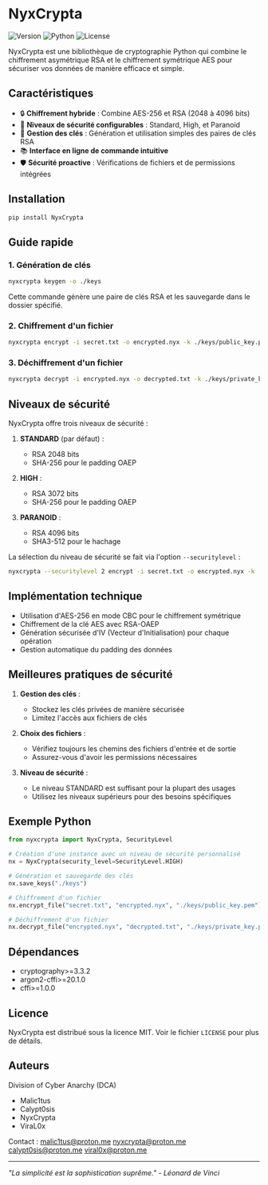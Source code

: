 # NyxCrypta

![Version](https://img.shields.io/badge/version-1.0.2-blue.svg)
![Python](https://img.shields.io/badge/python-3.10%2B-green.svg)
![License](https://img.shields.io/badge/license-MIT-orange.svg)

NyxCrypta est une bibliothèque de cryptographie Python qui combine le chiffrement asymétrique RSA et le chiffrement symétrique AES pour sécuriser vos données de manière efficace et simple.

## Caractéristiques

- 🔒 **Chiffrement hybride** : Combine AES-256 et RSA (2048 à 4096 bits)
- 🎯 **Niveaux de sécurité configurables** : Standard, High, et Paranoid
- 🔑 **Gestion des clés** : Génération et utilisation simples des paires de clés RSA
- 📚 **Interface en ligne de commande intuitive**
- 🛡️ **Sécurité proactive** : Vérifications de fichiers et de permissions intégrées

## Installation

```bash
pip install NyxCrypta
```

## Guide rapide

### 1. Génération de clés

```bash
nyxcrypta keygen -o ./keys
```
Cette commande génère une paire de clés RSA et les sauvegarde dans le dossier spécifié.

### 2. Chiffrement d'un fichier

```bash
nyxcrypta encrypt -i secret.txt -o encrypted.nyx -k ./keys/public_key.pem
```

### 3. Déchiffrement d'un fichier

```bash
nyxcrypta decrypt -i encrypted.nyx -o decrypted.txt -k ./keys/private_key.pem
```

## Niveaux de sécurité

NyxCrypta offre trois niveaux de sécurité :

1. **STANDARD** (par défaut) : 
   - RSA 2048 bits
   - SHA-256 pour le padding OAEP

2. **HIGH** :
   - RSA 3072 bits
   - SHA-256 pour le padding OAEP

3. **PARANOID** :
   - RSA 4096 bits
   - SHA3-512 pour le hachage

La sélection du niveau de sécurité se fait via l'option `--securitylevel` :
```bash
nyxcrypta --securitylevel 2 encrypt -i secret.txt -o encrypted.nyx -k ./keys/public_key.pem
```

## Implémentation technique

- Utilisation d'AES-256 en mode CBC pour le chiffrement symétrique
- Chiffrement de la clé AES avec RSA-OAEP
- Génération sécurisée d'IV (Vecteur d'Initialisation) pour chaque opération
- Gestion automatique du padding des données

## Meilleures pratiques de sécurité

1. **Gestion des clés** : 
   - Stockez les clés privées de manière sécurisée
   - Limitez l'accès aux fichiers de clés

2. **Choix des fichiers** :
   - Vérifiez toujours les chemins des fichiers d'entrée et de sortie
   - Assurez-vous d'avoir les permissions nécessaires

3. **Niveau de sécurité** :
   - Le niveau STANDARD est suffisant pour la plupart des usages
   - Utilisez les niveaux supérieurs pour des besoins spécifiques

## Exemple Python

```python
from nyxcrypta import NyxCrypta, SecurityLevel

# Création d'une instance avec un niveau de sécurité personnalisé
nx = NyxCrypta(security_level=SecurityLevel.HIGH)

# Génération et sauvegarde des clés
nx.save_keys("./keys")

# Chiffrement d'un fichier
nx.encrypt_file("secret.txt", "encrypted.nyx", "./keys/public_key.pem")

# Déchiffrement d'un fichier
nx.decrypt_file("encrypted.nyx", "decrypted.txt", "./keys/private_key.pem")
```

## Dépendances

- cryptography>=3.3.2
- argon2-cffi>=20.1.0
- cffi>=1.0.0

## Licence

NyxCrypta est distribué sous la licence MIT. Voir le fichier `LICENSE` pour plus de détails.

## Auteurs

Division of Cyber Anarchy (DCA)
- Malic1tus
- Calypt0sis
- NyxCrypta
- ViraL0x

Contact : malic1tus@proton.me nyxcrypta@proton.me calypt0sis@proton.me viral0x@proton.me

---

*"La simplicité est la sophistication suprême." - Léonard de Vinci*
